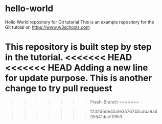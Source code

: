 # hello-world
Hello World repository for Git tutorial
This is an example repository for the Git tutoial on https://www.w3schools.com

This repository is built step by step in the tutorial.
<<<<<<< HEAD
<<<<<<< HEAD
Adding a new line for update purpose.
This is another change to try pull request
=======
>>>>>>> Fresh-Branch
=======

>>>>>>> f23256de45a1e3a76745cdba9a405541dcef0953
